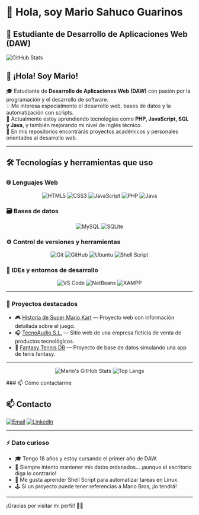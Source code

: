 # 👋 Hola, soy Mario Sahuco Guarinos

## 🚀 Estudiante de Desarrollo de Aplicaciones Web (DAW)

![GitHub Stats](https://github-readme-stats.vercel.app/api?username=tu_usuario&show_icons=true&theme=radical)


## 👋 ¡Hola! Soy Mario!

🎓 Estudiante de **Desarrollo de Aplicaciones Web (DAW)** con pasión por la programación y el desarrollo de software.  
💡 Me interesa especialmente el desarrollo web, bases de datos y la automatización con scripts.  
🌱 Actualmente estoy aprendiendo tecnologías como **PHP, JavaScript, SQL y Java**, y también mejorando mi nivel de inglés técnico.  
📁 En mis repositorios encontrarás proyectos académicos y personales orientados al desarrollo web.

---

## 🛠️ Tecnologías y herramientas que uso

### 🌐 Lenguajes Web
<p align="center">
  <img src="https://img.shields.io/badge/HTML5-E34F26?style=for-the-badge&logo=html5&logoColor=white" alt="HTML5"/>
  <img src="https://img.shields.io/badge/CSS3-1572B6?style=for-the-badge&logo=css3&logoColor=white" alt="CSS3"/>
  <img src="https://img.shields.io/badge/JavaScript-F7DF1E?style=for-the-badge&logo=javascript&logoColor=black" alt="JavaScript"/>
  <img src="https://img.shields.io/badge/PHP-777BB4?style=for-the-badge&logo=php&logoColor=white" alt="PHP"/>
  <img src="https://img.shields.io/badge/Java-ED8B00?style=for-the-badge&logo=java&logoColor=white" alt="Java"/>
</p>

### 🗃️ Bases de datos
<p align="center">
  <img src="https://img.shields.io/badge/MySQL-4479A1?style=for-the-badge&logo=mysql&logoColor=white" alt="MySQL"/>
  <img src="https://img.shields.io/badge/SQLite-003B57?style=for-the-badge&logo=sqlite&logoColor=white" alt="SQLite"/>
</p>

### ⚙️ Control de versiones y herramientas
<p align="center">
  <img src="https://img.shields.io/badge/Git-F05032?style=for-the-badge&logo=git&logoColor=white" alt="Git"/>
  <img src="https://img.shields.io/badge/GitHub-181717?style=for-the-badge&logo=github&logoColor=white" alt="GitHub"/>
  <img src="https://img.shields.io/badge/Linux-Ubuntu-E95420?style=for-the-badge&logo=ubuntu&logoColor=white" alt="Ubuntu"/>
  <img src="https://img.shields.io/badge/Shell_Script-121011?style=for-the-badge&logo=gnu-bash&logoColor=white" alt="Shell Script"/>
</p>

### 🧰 IDEs y entornos de desarrollo
<p align="center">
  <img src="https://img.shields.io/badge/VS%20Code-007ACC?style=for-the-badge&logo=visual-studio-code&logoColor=white" alt="VS Code"/>
  <img src="https://img.shields.io/badge/NetBeans-1B6AC6?style=for-the-badge&logo=apachenetbeanside&logoColor=white" alt="NetBeans"/>
  <img src="https://img.shields.io/badge/XAMPP-FB7A24?style=for-the-badge&logo=xampp&logoColor=white" alt="XAMPP"/>
</p>

---

### 🚀 Proyectos destacados

- 🎮 [Historia de Super Mario Kart](https://github.com/Marioskky/SuperMarioKart) — Proyecto web con información detallada sobre el juego.
- 🎧 [TecnoAudio S.L.](https://github.com/Marioskky/TecnoAudio) — Sitio web de una empresa ficticia de venta de productos tecnológicos.
- 🎾 [Fantasy Tennis DB](https://github.com/Marioskky/FantasyTennisDB) — Proyecto de base de datos simulando una app de tenis fantasy.

---
<p align="center">
  <img src="https://github-readme-stats.vercel.app/api?username=Marioskky&show_icons=true&theme=dark&hide_title=true" alt="Mario's GitHub Stats"/>
  <img src="https://github-readme-stats.vercel.app/api/top-langs/?username=Marioskky&layout=compact&theme=dark" alt="Top Langs"/>
</p>
### 📫 Cómo contactarme

## 📫 Contacto

[![Email](https://img.shields.io/badge/Email-red?style=for-the-badge&logo=gmail&logoColor=white)](mailto:mariosahuco097@gmail.com)
  <a href="https://www.linkedin.com/in/tu-usuario-linkedin/" target="_blank">
    <img src="https://img.shields.io/badge/LinkedIn-0A66C2?style=for-the-badge&logo=linkedin&logoColor=white" alt="LinkedIn"/>
  </a>


---

### ⚡ Dato curioso

- 🎓 Tengo 18 años y estoy cursando el primer año de DAW.
- 🧠 Siempre intento mantener mis datos ordenados… ¡aunque el escritorio diga lo contrario!
- 💾 Me gusta aprender Shell Script para automatizar tareas en Linux.
- 🕹️ Si un proyecto puede tener referencias a Mario Bros, ¡lo tendrá!

---

¡Gracias por visitar mi perfil! 👨‍💻
